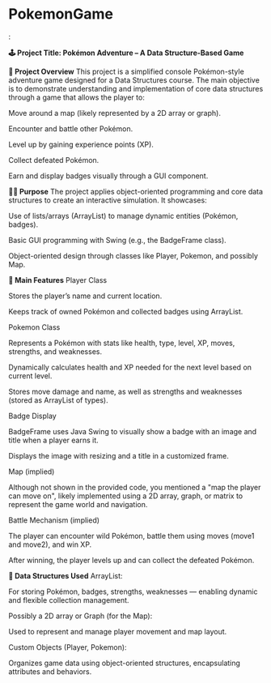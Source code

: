 # PokemonGame
:

**🕹️ Project Title: Pokémon Adventure – A Data Structure-Based Game**

**📌 Project Overview**
This project is a simplified console Pokémon-style adventure game designed for a Data Structures course. The main objective is to demonstrate understanding and implementation of core data structures through a game that allows the player to:

Move around a map (likely represented by a 2D array or graph).

Encounter and battle other Pokémon.

Level up by gaining experience points (XP).

Collect defeated Pokémon.

Earn and display badges visually through a GUI component.

**👨‍🎓 Purpose**
The project applies object-oriented programming and core data structures to create an interactive simulation. It showcases:

Use of lists/arrays (ArrayList) to manage dynamic entities (Pokémon, badges).

Basic GUI programming with Swing (e.g., the BadgeFrame class).

Object-oriented design through classes like Player, Pokemon, and possibly Map.

**🔧 Main Features**
Player Class

Stores the player’s name and current location.

Keeps track of owned Pokémon and collected badges using ArrayList.

Pokemon Class

Represents a Pokémon with stats like health, type, level, XP, moves, strengths, and weaknesses.

Dynamically calculates health and XP needed for the next level based on current level.

Stores move damage and name, as well as strengths and weaknesses (stored as ArrayList of types).

Badge Display

BadgeFrame uses Java Swing to visually show a badge with an image and title when a player earns it.

Displays the image with resizing and a title in a customized frame.

Map (implied)

Although not shown in the provided code, you mentioned a "map the player can move on", likely implemented using a 2D array, graph, or matrix to represent the game world and navigation.

Battle Mechanism (implied)

The player can encounter wild Pokémon, battle them using moves (move1 and move2), and win XP.

After winning, the player levels up and can collect the defeated Pokémon.

**🧠 Data Structures Used**
ArrayList:

For storing Pokémon, badges, strengths, weaknesses — enabling dynamic and flexible collection management.

Possibly a 2D array or Graph (for the Map):

Used to represent and manage player movement and map layout.

Custom Objects (Player, Pokemon):

Organizes game data using object-oriented structures, encapsulating attributes and behaviors.

